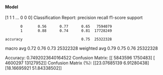 #### Model
[1 1 1 ... 0 0 0]
Classification Report:
              precision    recall  f1-score   support

           0       0.56      0.77      0.65   7594079
           1       0.88      0.74      0.81  17728249

    accuracy                           0.75  25322328
   macro avg       0.72      0.76      0.73  25322328
weighted avg       0.79      0.75      0.76  25322328

Accuracy: 0.7492023640164522
Confusion Matrix:
[[ 5843596  1750483]
 [ 4600297 13127952]]
Confusion Matrix (%):
[[23.07685139  6.91280438]
 [18.16695921 51.84338502]]
